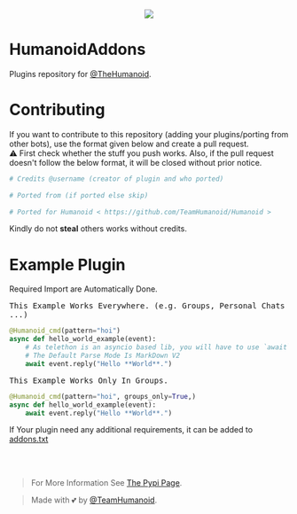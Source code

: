 # <p align="center"><a href="https://github.com/TeamHumanoid/HumanoidAddons"><img src="https://github-readme-stats.vercel.app/api/pin?username=TeamHumanoid&show_icons=true&theme=dracula&hide_border=true&repo=HumanoidAddons"></a></p>
<p align="center">

# HumanoidAddons
Plugins repository for [@TheHumanoid](https://github.com/TeamHumanoid/Humanoid).


# Contributing
If you want to contribute to this repository (adding your plugins/porting from other bots), use the format given below and create a pull request.   
⚠️ First check whether the stuff you push works. Also, if the pull request doesn't follow the below format, it will be closed without prior notice.

```python
# Credits @username (creator of plugin and who ported)   
   
# Ported from (if ported else skip)   
   
# Ported for Humanoid < https://github.com/TeamHumanoid/Humanoid >   
```
   
Kindly do not **steal** others works without credits.<br>

# Example Plugin
   Required Import are Automatically Done.

<kbd>This Example Works Everywhere. (e.g. Groups, Personal Chats ...)</kbd>
```python
@Humanoid_cmd(pattern="hoi")
async def hello_world_example(event):
    # As telethon is an asyncio based lib, you will have to use `await`.
    # The Default Parse Mode Is MarkDown V2
    await event.reply("Hello **World**.")
```

<kbd>This Example Works Only In Groups.</kbd>
```python
@Humanoid_cmd(pattern="hoi", groups_only=True,)
async def hello_world_example(event):
    await event.reply("Hello **World**.")
```

If Your plugin need any additional requirements, it can be added to <a href="https://github.com/TeamHumanoid/HumanoidAddons/blob/main/addons.txt">addons.txt</a><br><br>

<br>

> For More Information See [The Pypi Page](https://pypi.org/project/py-Humanoid).

> Made with 💕 by [@TeamHumanoid](https://t.me/TeamHumanoid).
